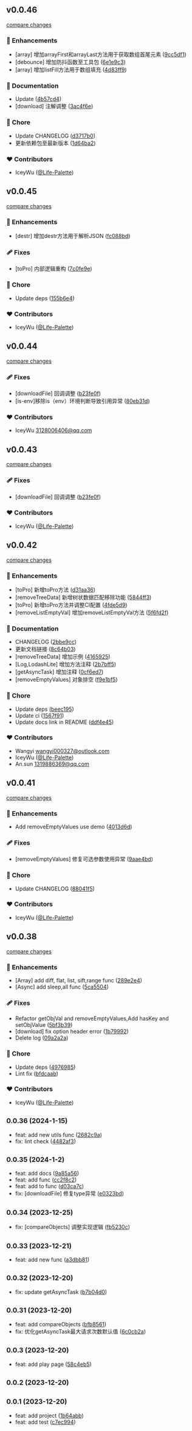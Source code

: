 ## v0.0.46

[compare changes](https://github.com/iceywu/utils/compare/v0.0.45...v0.0.46)

### 🚀 Enhancements

- [array] 增加arrayFirst和arrayLast方法用于获取数组首尾元素 ([9cc5df1](https://github.com/iceywu/utils/commit/9cc5df1))
- [debounce] 增加防抖函数至工具包 ([6e1e9c3](https://github.com/iceywu/utils/commit/6e1e9c3))
- [array] 增加listFill方法用于数组填充 ([4d83ff9](https://github.com/iceywu/utils/commit/4d83ff9))

### 📖 Documentation

- Update ([4b57cd4](https://github.com/iceywu/utils/commit/4b57cd4))
- [download] 注解调整 ([3ac4f6e](https://github.com/iceywu/utils/commit/3ac4f6e))

### 🏡 Chore

- Update CHANGELOG ([d3717b0](https://github.com/iceywu/utils/commit/d3717b0))
- 更新依赖包至最新版本 ([1d64ba2](https://github.com/iceywu/utils/commit/1d64ba2))

### ❤️ Contributors

- IceyWu ([@Life-Palette](http://github.com/Life-Palette))

## v0.0.45

[compare changes](https://github.com/iceywu/utils/compare/v0.0.44...v0.0.45)

### 🚀 Enhancements

- [destr] 增加destr方法用于解析JSON ([fc088bd](https://github.com/iceywu/utils/commit/fc088bd))

### 🩹 Fixes

- [toPro] 内部逻辑重构 ([7c0fe9e](https://github.com/iceywu/utils/commit/7c0fe9e))

### 🏡 Chore

- Update deps ([155b6e4](https://github.com/iceywu/utils/commit/155b6e4))

### ❤️ Contributors

- IceyWu ([@Life-Palette](http://github.com/Life-Palette))

## v0.0.44

[compare changes](https://github.com/iceywu/utils/compare/v0.0.43...v0.0.44)

### 🩹 Fixes

- [downloadFile] 回调调整 ([b23fe0f](https://github.com/iceywu/utils/commit/b23fe0f))
- [is-env]移除is（env）环境判断导致引用异常 ([80eb31d](https://github.com/iceywu/utils/commit/80eb31d))

### ❤️ Contributors

- IceyWu <3128006406@qq.com>

## v0.0.43

[compare changes](https://github.com/iceywu/utils/compare/v0.0.43...v0.0.44)

### 🩹 Fixes

- [downloadFile] 回调调整 ([b23fe0f](https://github.com/iceywu/utils/commit/b23fe0f))

### ❤️ Contributors

- IceyWu ([@Life-Palette](http://github.com/Life-Palette))

## v0.0.42

[compare changes](https://github.com/iceywu/utils/compare/v0.0.41...v0.0.42)

### 🚀 Enhancements

- [toPro] 新增toPro方法 ([d31aa36](https://github.com/iceywu/utils/commit/d31aa36))
- [removeTreeData] 新增树状数据匹配移除功能 ([5844ff3](https://github.com/iceywu/utils/commit/5844ff3))
- [toPro] 新增toPro方法并调整CI配置 ([4fde5d9](https://github.com/iceywu/utils/commit/4fde5d9))
- [removeListEmptyVal] 增加removeListEmptyVal方法 ([5f6fd2f](https://github.com/iceywu/utils/commit/5f6fd2f))

### 📖 Documentation

- CHANGELOG ([2bbe9cc](https://github.com/iceywu/utils/commit/2bbe9cc))
- 更新文档链接 ([8c64b03](https://github.com/iceywu/utils/commit/8c64b03))
- [removeTreeData] 增加示例 ([4165925](https://github.com/iceywu/utils/commit/4165925))
- [Log,LodashLite] 增加方法注释 ([2b7bff5](https://github.com/iceywu/utils/commit/2b7bff5))
- [getAsyncTask] 增加注释 ([0cf6ed7](https://github.com/iceywu/utils/commit/0cf6ed7))
- [removeEmptyValues] 对象排空 ([f9e1bf5](https://github.com/iceywu/utils/commit/f9e1bf5))

### 🏡 Chore

- Update deps ([beec195](https://github.com/iceywu/utils/commit/beec195))
- Update ci ([1567f91](https://github.com/iceywu/utils/commit/1567f91))
- Update docs link in README ([ddf4e45](https://github.com/iceywu/utils/commit/ddf4e45))

### ❤️ Contributors

- Wangyi <wangyi000327@outlook.com>
- IceyWu ([@Life-Palette](http://github.com/Life-Palette))
- An.sun <1319886369@qq.com>

## v0.0.41

[compare changes](https://github.com/iceywu/utils/compare/v0.0.40...v0.0.41)

### 🚀 Enhancements

- Add removeEmptyValues use demo ([4013d6d](https://github.com/iceywu/utils/commit/4013d6d))

### 🩹 Fixes

- [removeEmptyValues] 修复可选参数使用异常 ([9aae4bd](https://github.com/iceywu/utils/commit/9aae4bd))

### 🏡 Chore

- Update CHANGELOG ([88041f5](https://github.com/iceywu/utils/commit/88041f5))

### ❤️ Contributors

- IceyWu ([@Life-Palette](http://github.com/Life-Palette))


## v0.0.38

[compare changes](https://github.com/iceywu/utils/compare/v0.0.37...v0.0.38)

### 🚀 Enhancements

- [Array] add diff, flat, list, sift,range func ([289e2e4](https://github.com/iceywu/utils/commit/289e2e4))
- [Async] add sleep,all func ([5ca5504](https://github.com/iceywu/utils/commit/5ca5504))

### 🩹 Fixes

- Refactor getObjVal and removeEmptyValues,Add hasKey and setObjValue ([5bf3b39](https://github.com/iceywu/utils/commit/5bf3b39))
- [download] fix option header error ([1b79992](https://github.com/iceywu/utils/commit/1b79992))
- Delete log ([09a2a2a](https://github.com/iceywu/utils/commit/09a2a2a))

### 🏡 Chore

- Update deps ([4976985](https://github.com/iceywu/utils/commit/4976985))
- Lint fix ([bfdcaab](https://github.com/iceywu/utils/commit/bfdcaab))

### ❤️ Contributors

- IceyWu ([@Life-Palette](http://github.com/Life-Palette))

## <small>0.0.36 (2024-1-15)</small>

* feat: add new utils func ([2682c9a](https://github.com/iceywu/utils/commit/2682c9a))
* fix: lint check ([4482af3](https://github.com/iceywu/utils/commit/4482af3))



## <small>0.0.35 (2024-1-2)</small>

* feat: add docs ([9a85a56](https://github.com/iceywu/utils/commit/9a85a56))
* feat: add func ([cc2f8c2](https://github.com/iceywu/utils/commit/cc2f8c2))
* feat: add to func ([d03ca7c](https://github.com/iceywu/utils/commit/d03ca7c))
* fix: [downloadFile] 修复type异常 ([e0323bd](https://github.com/iceywu/utils/commit/e0323bd))



## <small>0.0.34 (2023-12-25)</small>

* fix: [compareObjects] 调整实现逻辑 ([fb5230c](https://github.com/iceywu/utils/commit/fb5230c))



## <small>0.0.33 (2023-12-21)</small>

* feat: add new func ([a3dbb81](https://github.com/iceywu/utils/commit/a3dbb81))



## <small>0.0.32 (2023-12-20)</small>

* fix: update getAsyncTask ([b7b04d0](https://github.com/iceywu/utils/commit/b7b04d0))



## <small>0.0.31 (2023-12-20)</small>

* feat: add compareObjects ([bfb8561](https://github.com/iceywu/utils/commit/bfb8561))
* fix: 优化getAsyncTask最大请求次数默认值 ([6c0cb2a](https://github.com/iceywu/utils/commit/6c0cb2a))



## <small>0.0.3 (2023-12-20)</small>

* feat: add play page ([58c4eb5](https://github.com/iceywu/utils/commit/58c4eb5))



## <small>0.0.2 (2023-12-20)</small>




## <small>0.0.1 (2023-12-20)</small>

* feat: add project ([1b64abb](https://github.com/iceywu/utils/commit/1b64abb))
* feat: add test ([c7ec994](https://github.com/iceywu/utils/commit/c7ec994))



